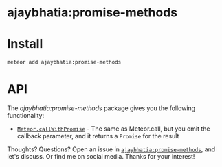 # ajaybhatia:promise-methods

# Install

```
meteor add ajaybhatia:promise-methods
```

# API

The _ajaybhatia:promise-methods_ package gives you the following functionality:

- [`Meteor.callWithPromise`]() - The same as Meteor.call, but you omit the callback parameter, and it returns a `Promise` for the result

Thoughts? Questions? Open an issue in [`ajaybhatia:promise-methods`](https://github.com/deanius/meteor-promise), and let's discuss. Or find me on social media. Thanks for your interest!
